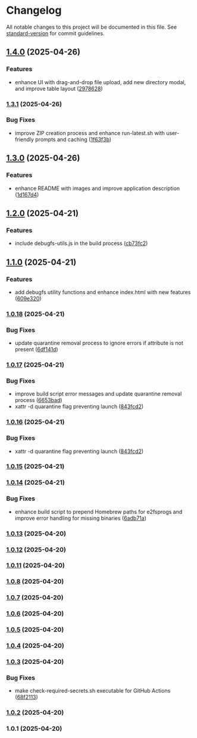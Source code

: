 # Changelog

All notable changes to this project will be documented in this file. See [standard-version](https://github.com/conventional-changelog/standard-version) for commit guidelines.

## [1.4.0](https://github.com/delaneyb/e2fsgui/compare/v1.3.1...v1.4.0) (2025-04-26)


### Features

* enhance UI with drag-and-drop file upload, add new directory modal, and improve table layout ([2978628](https://github.com/delaneyb/e2fsgui/commit/29786284d1d4aa3db9cf8d099a3e1b870048a6ab))

### [1.3.1](https://github.com/delaneyb/e2fsgui/compare/v1.3.0...v1.3.1) (2025-04-26)


### Bug Fixes

* improve ZIP creation process and enhance run-latest.sh with user-friendly prompts and caching ([1f63f3b](https://github.com/delaneyb/e2fsgui/commit/1f63f3b18eb4d716f9ce551762cb8c8256fa1d50))

## [1.3.0](https://github.com/delaneyb/e2fsgui/compare/v1.2.0...v1.3.0) (2025-04-26)


### Features

* enhance README with images and improve application description ([1d167d4](https://github.com/delaneyb/e2fsgui/commit/1d167d41592a9fc737b8f06e8fe5360b6f7b2279))

## [1.2.0](https://github.com/delaneyb/e2fsgui/compare/v1.1.0...v1.2.0) (2025-04-21)


### Features

* include debugfs-utils.js in the build process ([cb73fc2](https://github.com/delaneyb/e2fsgui/commit/cb73fc2567606876cef0cb72ca4492900fc935d2))

## [1.1.0](https://github.com/delaneyb/e2fsgui/compare/v1.0.18...v1.1.0) (2025-04-21)


### Features

* add debugfs utility functions and enhance index.html with new features ([609e320](https://github.com/delaneyb/e2fsgui/commit/609e3206cc7b7bdedbee4f6e4b47b8c3a3d463ee))

### [1.0.18](https://github.com/delaneyb/e2fsgui/compare/v1.0.17...v1.0.18) (2025-04-21)


### Bug Fixes

* update quarantine removal process to ignore errors if attribute is not present ([6df141d](https://github.com/delaneyb/e2fsgui/commit/6df141d729374982f6d3bb394ce3063f66e34ef6))

### [1.0.17](https://github.com/delaneyb/e2fsgui/compare/v1.0.15...v1.0.17) (2025-04-21)


### Bug Fixes

* improve build script error messages and update quarantine removal process ([6653bad](https://github.com/delaneyb/e2fsgui/commit/6653bad365c99036d04c7f90fed7559a937b11bb))
* xattr -d quarantine flag preventing launch ([843fcd2](https://github.com/delaneyb/e2fsgui/commit/843fcd20496625fc295c744309fdb43cea2a74fa))

### [1.0.16](https://github.com/delaneyb/e2fsgui/compare/v1.0.15...v1.0.16) (2025-04-21)


### Bug Fixes

* xattr -d quarantine flag preventing launch ([843fcd2](https://github.com/delaneyb/e2fsgui/commit/843fcd20496625fc295c744309fdb43cea2a74fa))

### [1.0.15](https://github.com/delaneyb/e2fsgui/compare/v1.0.14...v1.0.15) (2025-04-21)

### [1.0.14](https://github.com/delaneyb/e2fsgui/compare/v1.0.13...v1.0.14) (2025-04-21)


### Bug Fixes

* enhance build script to prepend Homebrew paths for e2fsprogs and improve error handling for missing binaries ([6adb71a](https://github.com/delaneyb/e2fsgui/commit/6adb71ad12e50e23ad91225c3f0fbfe5980ea8b3))

### [1.0.13](https://github.com/delaneyb/e2fsgui/compare/v1.0.12...v1.0.13) (2025-04-20)

### [1.0.12](https://github.com/delaneyb/e2fsgui/compare/v1.0.11...v1.0.12) (2025-04-20)

### [1.0.11](https://github.com/delaneyb/e2fsgui/compare/v1.0.10...v1.0.11) (2025-04-20)

### [1.0.8](https://github.com/delaneyb/e2fsgui/compare/v1.0.7...v1.0.8) (2025-04-20)

### [1.0.7](https://github.com/delaneyb/e2fsgui/compare/v1.0.6...v1.0.7) (2025-04-20)

### [1.0.6](https://github.com/delaneyb/e2fsgui/compare/v1.0.5...v1.0.6) (2025-04-20)

### [1.0.5](https://github.com/delaneyb/e2fsgui/compare/v1.0.4...v1.0.5) (2025-04-20)

### [1.0.4](https://github.com/delaneyb/e2fsgui/compare/v1.0.3...v1.0.4) (2025-04-20)

### [1.0.3](https://github.com/delaneyb/e2fsgui/compare/v1.0.2...v1.0.3) (2025-04-20)


### Bug Fixes

* make check-required-secrets.sh executable for GitHub Actions ([68f2113](https://github.com/delaneyb/e2fsgui/commit/68f2113c48ce5867732ad561d00ef3baa73ece78))

### [1.0.2](https://github.com/delaneyb/e2fsgui/compare/v1.0.1...v1.0.2) (2025-04-20)

### 1.0.1 (2025-04-20)
